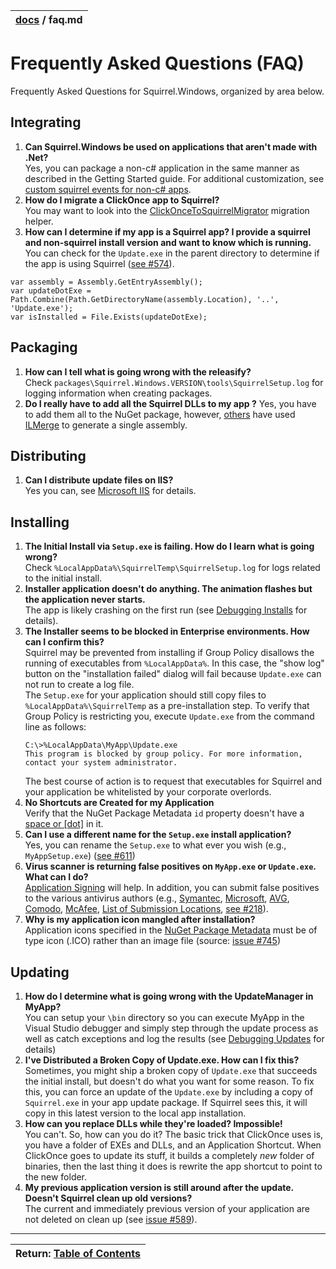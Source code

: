 | [docs](.) / faq.md |
|:---|

# Frequently Asked Questions (FAQ)

Frequently Asked Questions for Squirrel.Windows, organized by area below.

## Integrating

1. **Can Squirrel.Windows be used on applications that aren't made with .Net?**  
   Yes, you can package a non-c# application in the same manner as described in the Getting Started guide. For additional customization, see [custom squirrel events for non-c# apps](using/custom-squirrel-events-non-cs.md).  
1. **How do I migrate a ClickOnce app to Squirrel?**  
   You may want to look into the [ClickOnceToSquirrelMigrator](https://github.com/flagbug/ClickOnceToSquirrelMigrator) migration helper.
1. **How can I determine if my app is a Squirrel app? I provide a squirrel and non-squirrel install version and want to know which is running.**  
   You can check for the `Update.exe` in the parent directory to determine if the app is using Squirrel ([see #574](https://github.com/Squirrel/Squirrel.Windows/issues/574#issuecomment-176043311)).
   
```
var assembly = Assembly.GetEntryAssembly();   
var updateDotExe = Path.Combine(Path.GetDirectoryName(assembly.Location), '..', 'Update.exe');
var isInstalled = File.Exists(updateDotExe);
```

## Packaging

1. **How can I tell what is going wrong with the releasify?**  
   Check `packages\Squirrel.Windows.VERSION\tools\SquirrelSetup.log` for logging information when creating packages.
2. **Do I really have to add all the Squirrel DLLs to my app ?**
   Yes, you have to add them all to the NuGet package, however, [others](https://github.com/Squirrel/Squirrel.Windows/issues/531) have used [ILMerge](https://www.microsoft.com/en-us/research/people/mbarnett/#ilmerge) to generate a single assembly.

## Distributing

1. **Can I distribute update files on IIS?**  
   Yes you can, see [Microsoft IIS](using/microsoft-iis.md) for details.

## Installing   

1. **The Initial Install via `Setup.exe` is failing. How do I learn what is going wrong?**  
   Check `%LocalAppData%\SquirrelTemp\SquirrelSetup.log` for logs related to the initial install.
1. **Installer application doesn't do anything. The animation flashes but the application never starts.**  
   The app is likely crashing on the first run (see [Debugging Installs](using/debugging-installs.md) for details).
1. **The Installer seems to be blocked in Enterprise environments. How can I confirm this?**  
   Squirrel may be prevented from installing if Group Policy disallows the running of executables from `%LocalAppData%`. In this case, the "show log" button on the "installation failed" dialog will fail because `Update.exe` can not run to create a log file.  
   The `Setup.exe` for your application should still copy files to `%LocalAppData%\SquirrelTemp` as a pre-installation step. To verify that Group Policy is restricting you, execute `Update.exe` from the command line as follows:  
   ```
   C:\>%LocalAppData\MyApp\Update.exe
   This program is blocked by group policy. For more information, contact your system administrator.    
   ```
   The best course of action is to request that executables for Squirrel and your application be whitelisted by your corporate overlords. 
1. **No Shortcuts are Created for my Application**   
   Verify that the NuGet Package Metadata `id` property doesn't have a [space or \[dot\]](https://github.com/Squirrel/Squirrel.Windows/issues/530) in it.
1. **Can I use a different name for the `Setup.exe` install application?**  
   Yes, you can rename the `Setup.exe` to what ever you wish (e.g., `MyAppSetup.exe`) ([see #611](https://github.com/Squirrel/Squirrel.Windows/issues/611))
1. **Virus scanner is returning false positives on `MyApp.exe` or `Update.exe`. What can I do?**   
   [Application Signing](using/application-signing.md) will help. In addition, you can submit false positives to the various antivirus authors (e.g., [Symantec](https://submit.symantec.com/false_positive/), [Microsoft](https://www.microsoft.com/security/portal/Submission/Submit.aspx), [AVG](http://www.avg.com/submit-sample), [Comodo](https://www.comodo.com/home/internet-security/submit.php), [McAfee](https://support.mcafeesaas.com/MCAFEE/_cs/AnswerDetail.aspx?aid=65), [List of Submission Locations](http://www.techsupportalert.com/content/how-report-malware-or-false-positives-multiple-antivirus-vendors.htm), [see #218](https://github.com/Squirrel/Squirrel.Windows/issues/218#issuecomment-166406180)).
1. **Why is my application icon mangled after installation?**  
   Application icons specified in the [NuGet Package Metadata](using/nuget-package-metadata.md) must be of type icon (.ICO) rather than an image file (source: [issue #745](https://github.com/Squirrel/Squirrel.Windows/issues/745))

## Updating

1. **How do I determine what is going wrong with the UpdateManager in MyApp?**  
   You can setup your `\bin` directory so you can execute MyApp in the Visual Studio debugger and simply step through the update process as well as catch exceptions and log the results (see [Debugging Updates](using/debugging-updates.md) for details)
2. **I've Distributed a Broken Copy of Update.exe. How can I fix this?**  
   Sometimes, you might ship a broken copy of `Update.exe` that succeeds the initial install, but doesn't do what you want for some reason. To fix this, you can force an update of the `Update.exe` by including a copy of `Squirrel.exe` in your app update package. If Squirrel sees this, it will copy in this latest version to the local app installation.
3. **How can you replace DLLs while they're loaded? Impossible!**  
   You can't. So, how can you do it? The basic trick that ClickOnce uses is, you have a folder of EXEs and DLLs, and an Application Shortcut. When ClickOnce goes to update its stuff, it builds a completely *new* folder of binaries, then the last thing it does is rewrite the app shortcut to point to the new folder.
4. **My previous application version is still around after the update. Doesn't Squirrel clean up old versions?**  
   The current and immediately previous version of your application are not deleted on clean up (see [issue #589](https://github.com/Squirrel/Squirrel.Windows/issues/589)). 

---
| Return: [Table of Contents](readme.md) |
|:---|
